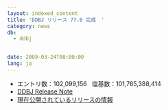 ```yaml
---
layout: indexed_content
title: 'DDBJ リリース 77.0 完成　'
category: news
db:
  - ddbj


date: 2009-03-24T00:00:00
lang: ja
---
```


<ul>
    <li>エントリ数：102,099,156   塩基数：101,765,388,414</li>
    <li><a href="ftp://ftp.ddbj.nig.ac.jp/ddbj_database/release_note_archive/ddbj/ddbjrel.77.txt">DDBJ Release Note</a></li>
    <li><a href="/latest-releases.html">現在公開されているリリースの情報</a></li>
</ul>
